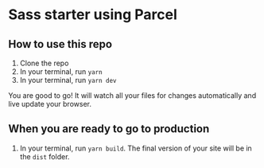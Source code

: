 # Sass starter using Parcel

## How to use this repo
1. Clone the repo
2. In your terminal, run `yarn`
3. In your terminal, run `yarn dev`

You are good to go! It will watch all your files for changes automatically and live update your browser. 

## When you are ready to go to production
1. In your terminal, run `yarn build`. The final version of your site will be in the `dist` folder.

